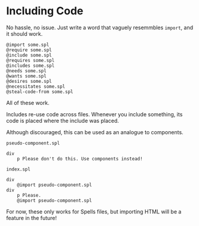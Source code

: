 
# Including Code

No hassle, no issue. Just write a word that vaguely resemmbles `import`, and it
should work.

```pug
@import some.spl
@require some.spl
@include some.spl
@requires some.spl
@includes some.spl
@needs some.spl
@wants some.spl
@desires some.spl
@necessitates some.spl
@steal-code-from some.spl
```

All of these work.

Includes re-use code across files. Whenever you include something, its code is
placed where the include was placed.

Although discouraged, this can be used as an analogue to components.

`pseudo-component.spl`
```pug
div
	p Please don't do this. Use components instead!
```
`index.spl`
```pug
div
	@import pseudo-component.spl
div
	p Please.
	@import pseudo-component.spl
```

For now, these only works for Spells files, but importing HTML will be a feature
in the future!

